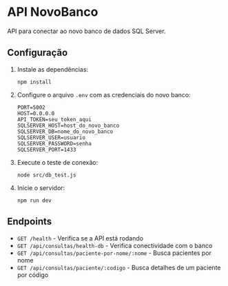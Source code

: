 # API NovoBanco

API para conectar ao novo banco de dados SQL Server.

## Configuração

1. Instale as dependências:
   ```
   npm install
   ```

2. Configure o arquivo `.env` com as credenciais do novo banco:
   ```
   PORT=5002
   HOST=0.0.0.0
   API_TOKEN=seu_token_aqui
   SQLSERVER_HOST=host_do_novo_banco
   SQLSERVER_DB=nome_do_novo_banco
   SQLSERVER_USER=usuario
   SQLSERVER_PASSWORD=senha
   SQLSERVER_PORT=1433
   ```

3. Execute o teste de conexão:
   ```
   node src/db_test.js
   ```

4. Inicie o servidor:
   ```
   npm run dev
   ```

## Endpoints

- `GET /health` - Verifica se a API está rodando
- `GET /api/consultas/health-db` - Verifica conectividade com o banco
- `GET /api/consultas/paciente-por-nome/:nome` - Busca pacientes por nome
- `GET /api/consultas/paciente/:codigo` - Busca detalhes de um paciente por código
